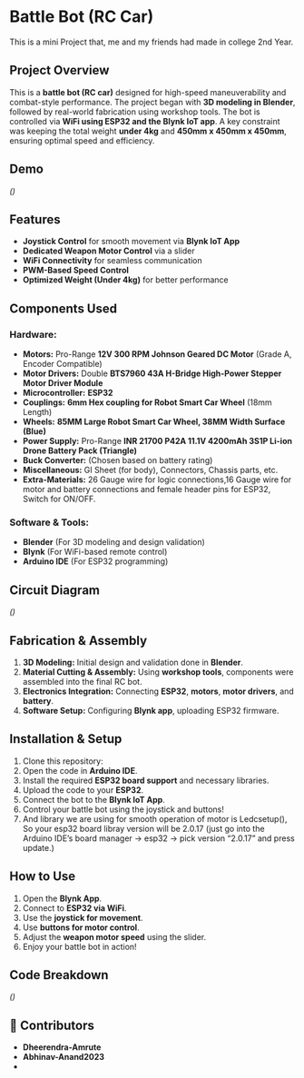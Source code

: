 # Battle Bot (RC Car)

This is a mini Project that, me and my friends had made in college 2nd Year.

## Project Overview
This is a **battle bot (RC car)** designed for high-speed maneuverability and combat-style performance. The project began with **3D modeling in Blender**, followed by real-world fabrication using workshop tools. The bot is controlled via **WiFi using ESP32 and the Blynk IoT app**. A key constraint was keeping the total weight **under 4kg** and **450mm x 450mm x 450mm**, ensuring optimal speed and efficiency.

## Demo
*()*

## Features
- **Joystick Control** for smooth movement via **Blynk IoT App**
- **Dedicated Weapon Motor Control** via a slider
- **WiFi Connectivity** for seamless communication
- **PWM-Based Speed Control**
- **Optimized Weight (Under 4kg)** for better performance

## Components Used
### **Hardware:**
- **Motors:** Pro-Range **12V 300 RPM Johnson Geared DC Motor** (Grade A, Encoder Compatible)
- **Motor Drivers:** Double **BTS7960 43A H-Bridge High-Power Stepper Motor Driver Module**
- **Microcontroller:** **ESP32**
- **Couplings:** **6mm Hex coupling for Robot Smart Car Wheel** (18mm Length)
- **Wheels:** **85MM Large Robot Smart Car Wheel, 38MM Width Surface (Blue)**
- **Power Supply:** Pro-Range **INR 21700 P42A 11.1V 4200mAh 3S1P Li-ion Drone Battery Pack (Triangle)**
- **Buck Converter:** (Chosen based on battery rating)
- **Miscellaneous:** GI Sheet (for body), Connectors, Chassis parts, etc.
- **Extra-Materials:** 26 Gauge wire for logic connections,16 Gauge wire for motor and battery connections and female header pins for ESP32, Switch for ON/OFF.

### **Software & Tools:**
- **Blender** (For 3D modeling and design validation)
- **Blynk** (For WiFi-based remote control)
- **Arduino IDE** (For ESP32 programming)

## Circuit Diagram
*()*

## Fabrication & Assembly
1. **3D Modeling:** Initial design and validation done in **Blender**.
2. **Material Cutting & Assembly:** Using **workshop tools**, components were assembled into the final RC bot.
3. **Electronics Integration:** Connecting **ESP32**, **motors**, **motor drivers**, and **battery**.
4. **Software Setup:** Configuring **Blynk app**, uploading ESP32 firmware.

## Installation & Setup
1. Clone this repository:
2. Open the code in **Arduino IDE**.
3. Install the required **ESP32 board support** and necessary libraries.
4. Upload the code to your **ESP32**.
5. Connect the bot to the **Blynk IoT App**.
6. Control your battle bot using the joystick and buttons!
7. And library we are using for smooth operation of motor is Ledcsetup(), So your esp32 board libray version will be    2.0.17 (just go into the Arduino IDE’s board manager → esp32 → pick version “2.0.17” and press update.)

## How to Use
1. Open the **Blynk App**.
2. Connect to **ESP32 via WiFi**.
3. Use the **joystick for movement**.
4. Use **buttons for motor control**.
5. Adjust the **weapon motor speed** using the slider.
6. Enjoy your battle bot in action!

## Code Breakdown
*()*

## 🤝 Contributors
- **Dheerendra-Amrute**
- **Abhinav-Anand2023**
- 
